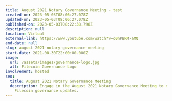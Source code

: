 ```yaml
---
title: August 2021 Notary Governance Meeting - test
created-on: 2023-05-03T08:06:27.078Z
updated-on: 2023-05-03T08:06:27.078Z
published-on: 2023-05-03T08:22:38.798Z
description: null
location: Virtual
external-link: https://www.youtube.com/watch?v=o0nPBRM-aMQ
end-date: null
slug: august-2021-notary-governance-meeting
start-date: 2021-08-30T22:00:00.000Z
image:
  url: /assets/images/governance-logo.jpg
  alt: Filecoin Governance Logo
involvement: hosted
seo:
  title: August 2021 Notary Governance Meeting
  description: Engage in the August 2021 Notary Governance Meeting to discuss
    Filecoin governance updates.
---
```

